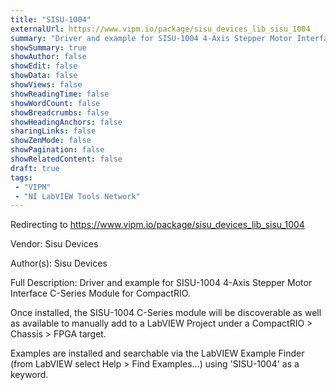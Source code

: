 ```yaml
---
title: "SISU-1004"
externalUrl: https://www.vipm.io/package/sisu_devices_lib_sisu_1004
summary: "Driver and example for SISU-1004 4-Axis Stepper Motor Interface C-Series Module for CompactRIO."
showSummary: true
showAuthor: false
showEdit: false
showData: false
showViews: false
showReadingTime: false
showWordCount: false
showBreadcrumbs: false
showHeadingAnchors: false
sharingLinks: false
showZenMode: false
showPagination: false
showRelatedContent: false
draft: true
tags:
 - "VIPM"
 - "NI LabVIEW Tools Network"
---
```


Redirecting to https://www.vipm.io/package/sisu_devices_lib_sisu_1004

Vendor: Sisu Devices

Author(s): Sisu Devices
 
Full Description:
Driver and example for SISU-1004 4-Axis Stepper Motor Interface C-Series Module for CompactRIO.

Once installed, the SISU-1004 C-Series module will be discoverable as well as available to manually add to a LabVIEW Project under a CompactRIO > Chassis > FPGA target. 

Examples are installed and searchable via the LabVIEW Example Finder (from LabVIEW select Help > Find Examples...) using 'SISU-1004' as a keyword.